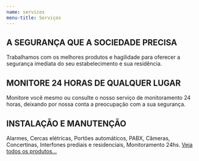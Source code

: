 ```yaml
---
name: servicos
menu-title: Serviços
---
```


<div class="wrapper" data-grid="spacing">
    <div data-cell="1of3">
        <h2>A SEGURANÇA QUE A SOCIEDADE PRECISA</h2>
        <p>Trabalhamos com os melhores produtos e hagilidade para oferecer a segurança imediata do seu estabelecimento e sua residência.</p>
    </div>
    <div data-cell="1of3">
        <h2>MONITORE 24 HORAS DE QUALQUER LUGAR</h2>
        <p>Monitore você mesmo ou consulte o nosso serviço de monitoramento 24 horas, deixando por nossa conta a preocupação com a sua segurança.</p>
    </div>
    <div data-cell="1of3">
        <h2>INSTALAÇÃO E MANUTENÇÃO</h2>
        <p>
            Alarmes,
            Cercas elétricas,
            Portões automáticos,
            PABX,
            Câmeras,
            Concertinas,
            Interfones prediais e residenciais,
            Monitoramento 24hs.
            <a href="/produtos/">Veja todos os produtos...</a>
        </p>
    </div>
</div>